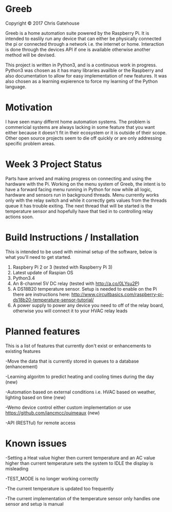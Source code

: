 # Greeb

Copyright © 2017 Chris Gatehouse

Greeb is a home automation suite powered by the Raspberry Pi.
It is intended to easlily run any device that can either be physically connected the pi or connected through a network i.e. the internet or home. Interaction is done through the devices API if one is available otherwise another method will be devised.

This project is written in Python3, and is a continuous work in progress. Python3 was chosen as it has many libraries availble or the Raspberry and also documentation to allow for easy implementation of new features. It was also chosen as a learning expierence to force my learning of the Python language. 

# Motivation
I have seen many differnt home automation systems. The problem is commericial systems are always lacking in some feature that you want either because it doesn't fit in their ecosystem or it is outside of their scope. Other open source projects seem to die off quickly or are only addressing specific problem areas.

# Week 3 Project Status
Parts have arrived and making progress on connecting and using the hardware with the Pi. 
Working on the menu system of Greeb, the intent is to have a forward facing menu running in Python for now while all logic, hardware and sensors run in background threads.
Menu currently works only with the relay switch and while it correctly gets values from the threads queue it has trouble exiting.
The next thread that will be started is the temperature sensor and hopefully have that tied in to controlling relay actions soon.

# Build Instructions / Installation
This is intended to be used with minimal setup of the software, below is what you'll need to get started.
1. Raspbery Pi 2 or 3 (tested with Raspberry Pi 3)
2. Latest update of Raspian OS
3. Python3.4
4. An 8-channel 5V DC relay (tested with http://a.co/0LYsu2P)
5. A DS18B20 temperature sensor. Setup is needed to enable on the Pi there are instructions here: http://www.circuitbasics.com/raspberry-pi-ds18b20-temperature-sensor-tutorial/
6. A power supply to power any device you need to off of the relay board, otherwise you will connect it to your HVAC relay leads

# Planned features
This is a list of features that currently don't exist or enhancements to existing features

-Move the data that is currently stored in queues to a database (enhancement)

-Learning algoritm to predict heating and cooling times during the day (new)

-Automation based on external conditions i.e. HVAC based on weather, lighting based on time (new)

-Wemo device control either custom implementation or use https://github.com/iancmcc/ouimeaux (new)

-API (RESTful) for remote access

# Known issues
-Setting a Heat value higher then current temperature and an AC value higher than current temperature sets the system to IDLE the display is misleading

-TEST_MODE is no longer working correctly

-The current temperature is updated too frequently

-The current implementation of the temperature sensor only handles one sensor and setup is manual
